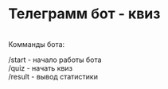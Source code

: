<h1>Телеграмм бот - квиз</h1> <br>
Комманды бота:

/start - начало работы бота <br>
/quiz - начать квиз <br>
/result - вывод статистики